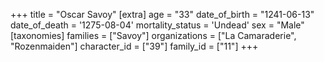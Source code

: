+++
title = "Oscar Savoy"
[extra]
age = "33"
date_of_birth = "1241-06-13"
date_of_death = '1275-08-04'
mortality_status = 'Undead'
sex = "Male"
[taxonomies]
families = ["Savoy"]
organizations = ["La Camaraderie", "Rozenmaiden"]
character_id = ["39"]
family_id = ["11"]
+++



